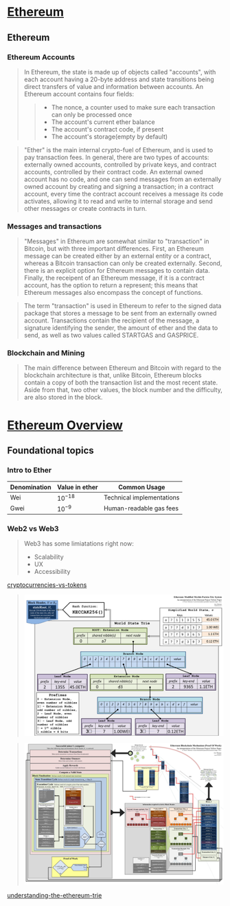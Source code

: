 # [Ethereum](https://ethereum.org/669c9e2e2027310b6b3cdce6e1c52962/Ethereum_Whitepaper_-_Buterin_2014.pdf)

## Ethereum
### Ethereum Accounts
> In Ethereum, the state is made up of objects called "accounts", with each account having a 20-byte address and state transitions being direct transfers of value and information between accounts. An Ethereum account contains four fields:
>>- The nonce, a counter used to make sure each transaction can only be processed once
>>- The account's current ether balance
>>- The account's contract code, if present
>>- The account's storage(empty by default)

> "Ether" is the main internal crypto-fuel of Ethereum, and is used to pay transaction fees. In general, there are two types of accounts: externally owned accounts, controlled by private keys, and contract accounts, controlled by their contract code. An external owned account has no code, and one can send messages from an externally owned account by creating and signing a transaction; in a contract account, every time the contract account receives a message its code activates, allowing it to read and write to internal storage and send other messages or create contracts in turn.  

### Messages and transactions
> "Messages" in Ethereum are somewhat similar to "transaction" in Bitcoin, but with three important differences. First, an Ethereum message can be created either by an external entity or a contract, whereas a Bitcoin transaction can only be created externally. Second, there is an explicit option for Ethereum messages to contain data. Finally, the receipent of an Ethereum message, if it is a contract account, has the option to return a represent; this means that Ethereum messages also encompass the concept of functions. 

> The term "transaction" is used in Ethereum to refer to the signed data package that stores a message to be sent from an externally owned account. Transactions contain the recipient of the message, a signature identifying the sender, the amount of ether and the data to send, as well as two values called STARTGAS and GASPRICE.

### Blockchain and Mining
> The main difference between Ethereum and Bitcoin with regard to the blockchain architecture is that, unlike Bitcoin, Ethereum blocks contain a copy of both the transaction list and the most recent state. Aside from that, two other values, the block number and the difficulty, are also stored in the block.



# [Ethereum Overview](https://ethereum.org/en/developers/docs/)
## Foundational topics
### Intro to Ether
| Denomination| Value in ether | Common Usage
| ----------- | -------------- | -----------
| Wei         |     $10^{-18}$ | Technical implementations
| Gwei        |      $10^{-9}$ | Human-readable gas fees


### Web2 vs Web3
> Web3 has some limiatations right now:
>- Scalability 
>- UX
>- Accessibility

[cryptocurrencies-vs-tokens](https://theface.com/life/cryptocurrencies-vs-tokens-the-difference-bitcoin-digital-money-finance)

> ![](img/YZGxe.png)

> ![](img/afWDt.jpeg)

[understanding-the-ethereum-trie](https://easythereentropy.wordpress.com/2014/06/04/understanding-the-ethereum-trie/)